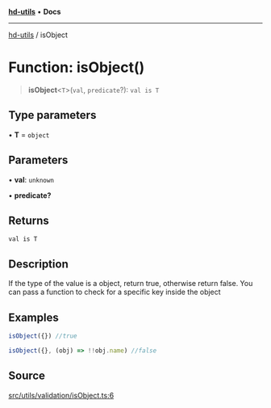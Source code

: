 [**hd-utils**](../README.md) • **Docs**

***

[hd-utils](../globals.md) / isObject

# Function: isObject()

> **isObject**\<`T`\>(`val`, `predicate`?): `val is T`

## Type parameters

• **T** = `object`

## Parameters

• **val**: `unknown`

• **predicate?**

## Returns

`val is T`

## Description

If the type of the value is a object, return true, otherwise return false. You can pass a function to check for a specific key inside the object

## Examples

```ts
isObject({}) //true
```

```ts
isObject({}, (obj) => !!obj.name) //false
```

## Source

[src/utils/validation/isObject.ts:6](https://github.com/AhmadHddad/h-utils/blob/5c76ff5de068cee019fc632d9da2e395721bb48f/src/utils/validation/isObject.ts#L6)
